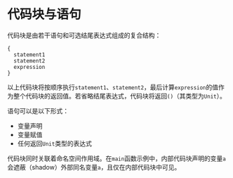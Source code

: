 # 代码块与语句

代码块是由若干语句和可选结尾表达式组成的复合结构：

```
{
  statement1
  statement2
  expression
}
```

以上代码块将按顺序执行`statement1`、`statement2`，最后计算`expression`的值作为整个代码块的返回值。若省略结尾表达式，代码块将返回`()`（其类型为`Unit`）。

语句可以是以下形式：
- 变量声明
- 变量赋值
- 任何返回`Unit`类型的表达式

代码块同时关联着命名空间作用域。在`main`函数示例中，内部代码块声明的变量`a`会遮蔽（shadow）外部同名变量`a`，且仅在内部代码块中可见。